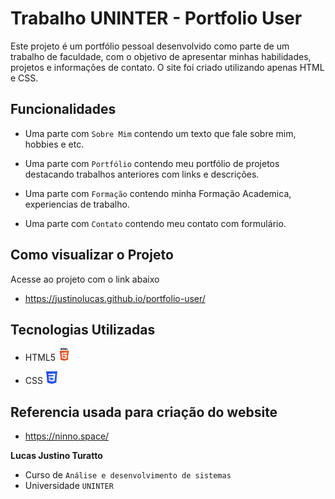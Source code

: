 # Trabalho UNINTER - Portfolio User

Este projeto é um portfólio pessoal desenvolvido como parte de um trabalho de faculdade, com o objetivo de apresentar minhas habilidades, projetos e informações de contato. O site foi criado utilizando apenas HTML e CSS.

## Funcionalidades

- Uma parte com  `Sobre Mim` contendo um texto que fale sobre mim, hobbies e etc.

- Uma parte com  `Portfólio` contendo meu portfólio de projetos destacando trabalhos anteriores com links e descrições.

- Uma parte com `Formação` contendo minha Formação Academica, experiencias de trabalho.

- Uma parte com  `Contato` contendo meu contato com formulário.

## Como visualizar o Projeto

Acesse ao projeto com o link abaixo

- https://justinolucas.github.io/portfolio-user/


## Tecnologias Utilizadas

- HTML5 <img src="/assets/html5.svg" alt="HTML5" width="20" height="20">

- CSS <img src="/assets/css3.svg" alt="CSS3" width="20" height="20">

## Referencia usada para criação do website

- https://ninno.space/


**Lucas Justino Turatto**
- Curso de `Análise e desenvolvimento de sistemas`
- Universidade `UNINTER`
